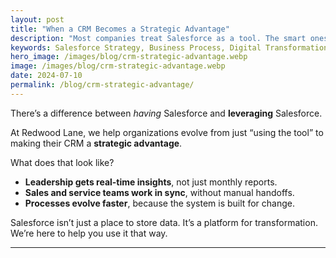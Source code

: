 ```yaml
---
layout: post
title: "When a CRM Becomes a Strategic Advantage"
description: "Most companies treat Salesforce as a tool. The smart ones treat it as a strategy. Here’s what that shift looks like."
keywords: Salesforce Strategy, Business Process, Digital Transformation, CRM Consulting
hero_image: /images/blog/crm-strategic-advantage.webp
image: /images/blog/crm-strategic-advantage.webp
date: 2024-07-10
permalink: /blog/crm-strategic-advantage/
---
```


There’s a difference between *having* Salesforce and **leveraging** Salesforce.

At Redwood Lane, we help organizations evolve from just “using the tool” to making their CRM a **strategic advantage**.

What does that look like?

- **Leadership gets real-time insights**, not just monthly reports.
- **Sales and service teams work in sync**, without manual handoffs.
- **Processes evolve faster**, because the system is built for change.

Salesforce isn’t just a place to store data. It’s a platform for transformation. We’re here to help you use it that way.

---
